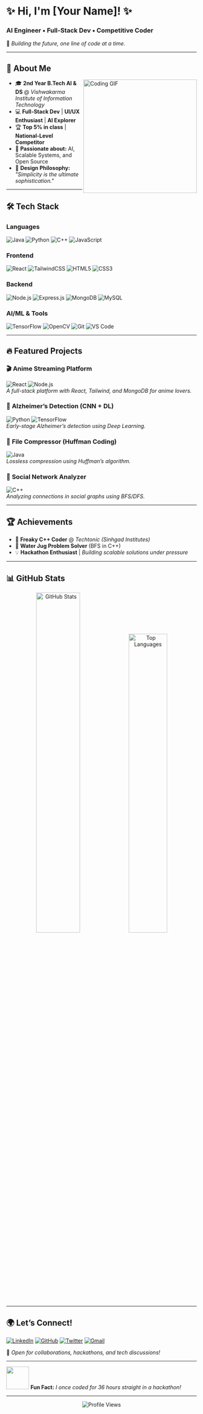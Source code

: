 # ✨ Hi, I'm [Your Name]! ✨  
### **AI Engineer • Full-Stack Dev • Competitive Coder**  
🚀 *Building the future, one line of code at a time.*  

---

## 🎯 **About Me**  
<img align="right" src="https://media.giphy.com/media/qgQUggAC3Pfv687qPC/giphy.gif" width="300px" alt="Coding GIF">

- 🎓 **2nd Year B.Tech AI & DS** @ *Vishwakarma Institute of Information Technology*  
- 💻 **Full-Stack Dev** | **UI/UX Enthusiast** | **AI Explorer**  
- 🏆 **Top 5% in class** | **National-Level Competitor**  
- 🤖 **Passionate about:** AI, Scalable Systems, and Open Source  
- 🎨 **Design Philosophy:** *"Simplicity is the ultimate sophistication."*  

---

## 🛠 **Tech Stack**  

### **Languages**  
![Java](https://img.shields.io/badge/Java-%23ED8B00.svg?style=flat&logo=java&logoColor=white)
![Python](https://img.shields.io/badge/Python-3670A0?style=flat&logo=python&logoColor=ffdd54)
![C++](https://img.shields.io/badge/C++-%2300599C.svg?style=flat&logo=c%2B%2B&logoColor=white)
![JavaScript](https://img.shields.io/badge/JavaScript-%23323330.svg?style=flat&logo=javascript&logoColor=%23F7DF1E)

### **Frontend**  
![React](https://img.shields.io/badge/React-%2320232a.svg?style=flat&logo=react&logoColor=%2361DAFB)
![TailwindCSS](https://img.shields.io/badge/TailwindCSS-%2338B2AC.svg?style=flat&logo=tailwind-css&logoColor=white)
![HTML5](https://img.shields.io/badge/HTML5-%23E34F26.svg?style=flat&logo=html5&logoColor=white)
![CSS3](https://img.shields.io/badge/CSS3-%231572B6.svg?style=flat&logo=css3&logoColor=white)

### **Backend**  
![Node.js](https://img.shields.io/badge/Node.js-6DA55F?style=flat&logo=node.js&logoColor=white)
![Express.js](https://img.shields.io/badge/Express.js-%23404d59.svg?style=flat&logo=express&logoColor=%2361DAFB)
![MongoDB](https://img.shields.io/badge/MongoDB-%234ea94b.svg?style=flat&logo=mongodb&logoColor=white)
![MySQL](https://img.shields.io/badge/MySQL-%2300f.svg?style=flat&logo=mysql&logoColor=white)

### **AI/ML & Tools**  
![TensorFlow](https://img.shields.io/badge/TensorFlow-%23FF6F00.svg?style=flat&logo=TensorFlow&logoColor=white)
![OpenCV](https://img.shields.io/badge/OpenCV-%23white.svg?style=flat&logo=opencv&logoColor=white)
![Git](https://img.shields.io/badge/Git-%23F05033.svg?style=flat&logo=git&logoColor=white)
![VS Code](https://img.shields.io/badge/VS%20Code-0078d7.svg?style=flat&logo=visual-studio-code&logoColor=white)

---

## 🔥 **Featured Projects**  

### 🎬 **Anime Streaming Platform**  
![React](https://img.shields.io/badge/-React-61DAFB?logo=react&logoColor=white) ![Node.js](https://img.shields.io/badge/-Node.js-339933?logo=node.js&logoColor=white)  
*A full-stack platform with React, Tailwind, and MongoDB for anime lovers.*  

### 🧠 **Alzheimer’s Detection (CNN + DL)**  
![Python](https://img.shields.io/badge/-Python-3776AB?logo=python&logoColor=white) ![TensorFlow](https://img.shields.io/badge/-TensorFlow-FF6F00?logo=tensorflow&logoColor=white)  
*Early-stage Alzheimer’s detection using Deep Learning.*  

### 📂 **File Compressor (Huffman Coding)**  
![Java](https://img.shields.io/badge/-Java-007396?logo=java&logoColor=white)  
*Lossless compression using Huffman’s algorithm.*  

### 🔗 **Social Network Analyzer**  
![C++](https://img.shields.io/badge/-C++-00599C?logo=c%2B%2B&logoColor=white)  
*Analyzing connections in social graphs using BFS/DFS.*  

---

## 🏆 **Achievements**  
- 🥇 **Freaky C++ Coder** @ *Techtonic (Sinhgad Institutes)*  
- 🚀 **Water Jug Problem Solver** (BFS in C++)  
- 💡 **Hackathon Enthusiast** | *Building scalable solutions under pressure*  

---

## 📊 **GitHub Stats**  
<div align="center">
  <img src="https://github-readme-stats.vercel.app/api?username=YourGitHubUsername&show_icons=true&theme=radical" alt="GitHub Stats" width="48%">
  <img src="https://github-readme-stats.vercel.app/api/top-langs/?username=YourGitHubUsername&layout=compact&theme=radical" alt="Top Languages" width="45%">
</div>

---

## 🌍 **Let’s Connect!**  
[![LinkedIn](https://img.shields.io/badge/LinkedIn-0A66C2?style=for-the-badge&logo=linkedin&logoColor=white)](https://linkedin.com/in/YourLinkedInProfile)
[![GitHub](https://img.shields.io/badge/GitHub-181717?style=for-the-badge&logo=github&logoColor=white)](https://github.com/YourGitHubUsername)
[![Twitter](https://img.shields.io/badge/Twitter-1DA1F2?style=for-the-badge&logo=twitter&logoColor=white)](https://twitter.com/YourTwitterHandle)
[![Gmail](https://img.shields.io/badge/Gmail-EA4335?style=for-the-badge&logo=gmail&logoColor=white)](mailto:youremail@gmail.com)  

💬 *Open for collaborations, hackathons, and tech discussions!*  

---

<img src="https://media.giphy.com/media/LnQjpWaON8nhr21vNW/giphy.gif" width="60"> **Fun Fact:** *I once coded for 36 hours straight in a hackathon!*  

---

<p align="center"> 
  <img src="https://komarev.com/ghpvc/?username=YourGitHubUsername&label=Profile%20Views&color=blueviolet&style=flat" alt="Profile Views"> 
</p>
